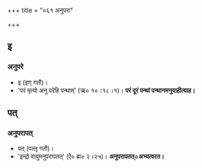 +++
title = "०६१ अनुपरा"

+++
## इ
### अनुपरे
- इ (इण् गतौ)।
- 'परं मृत्यो अनु परेहि पन्थाम्' (ऋ० १०।१८।१)। **परं दूरं पन्थां पन्थानमनुयाहीत्याह।**

## पत्
### अनुपरापत्
- पत् (पत्लृ गतौ)।
- 'इन्द्रो वायुमनुपरापतत्' (ऐ० ब्रा० २।२५)। **अनुपरापतत्=अभ्यत्वरत।**
